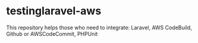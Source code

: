 # testinglaravel-aws
This repository helps those who need to integrate: Laravel, AWS CodeBuild, Github or AWSCodeCommit, PHPUnit

